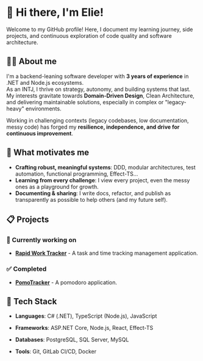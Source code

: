 # 👋 Hi there, I'm Elie!

Welcome to my GitHub profile! Here, I document my learning journey, side projects, and continuous exploration of code quality and software architecture.

## 👨‍💻 About me

I'm a backend-leaning software developer with **3 years of experience** in .NET and Node.js ecosystems.  
As an INTJ, I thrive on strategy, autonomy, and building systems that last. My interests gravitate towards **Domain-Driven Design**, Clean Architecture, and delivering maintainable solutions, especially in complex or "legacy-heavy" environments.

Working in challenging contexts (legacy codebases, low documentation, messy code) has forged my **resilience, independence, and drive for continuous improvement**.

## 🚀 What motivates me

- **Crafting robust, meaningful systems**: DDD, modular architectures, test automation, functional programming, Effect-TS…
- **Learning from every challenge**: I view every project, even the messy ones as a playground for growth.
- **Documenting & sharing**: I write docs, refactor, and publish as transparently as possible to help others (and my future self).

## 📋 Projects

### 🚧 Currently working on
- **[Rapid Work Tracker](https://github.com/bashlor/Rapid-Work-Tracker)** - A task and time tracking management application.

### ✅ Completed
- **[PomoTracker](https://github.com/bashlor/pomo-tracker)** - A pomodoro application.

## 🔧 Tech Stack

- **Languages**: C# (.NET), TypeScript (Node.js), JavaScript
    
- **Frameworks**: ASP.NET Core, Node.js, React, Effect-TS
    
- **Databases**: PostgreSQL, SQL Server, MySQL
    
- **Tools**: Git, GitLab CI/CD, Docker

